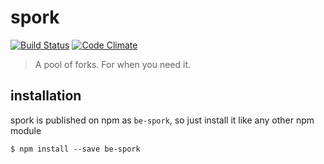 # spork
[![Build Status](https://travis-ci.org/Attamusc/spork.png?branch=master)](https://travis-ci.org/Attamusc/spork)
[![Code Climate](https://codeclimate.com/github/Attamusc/spork.png)](https://codeclimate.com/github/Attamusc/spork)

> A pool of forks. For when you need it.

## installation

spork is published on npm as `be-spork`, so just install it like any other npm module

```
$ npm install --save be-spork
```

